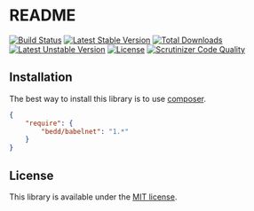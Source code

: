 # README
[![Build Status](https://travis-ci.org/Bedd/babelnet.svg?branch=master)](https://travis-ci.org/bedd/babelnet) [![Latest Stable Version](https://poser.pugx.org/bedd/babelnet/v/stable)](https://packagist.org/packages/bedd/babelnet) [![Total Downloads](https://poser.pugx.org/bedd/babelnet/downloads)](https://packagist.org/packages/bedd/babelnet) [![Latest Unstable Version](https://poser.pugx.org/bedd/babelnet/v/unstable)](https://packagist.org/packages/bedd/babelnet) [![License](https://poser.pugx.org/bedd/babelnet/license)](https://packagist.org/packages/bedd/babelnet) [![Scrutinizer Code Quality](https://scrutinizer-ci.com/g/Bedd/babelnet/badges/quality-score.png?b=master)](https://scrutinizer-ci.com/g/Bedd/babelnet/?branch=master)

## Installation
The best way to install this library is to use [composer](https://getcomposer.org/).

```json
{
    "require": {
        "bedd/babelnet": "1.*"
    }
}
```

## License
This library is available under the [MIT license](LICENSE).
